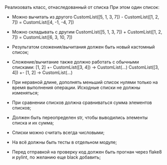 Реализовать класс, отнаследованный от списка
При этом один список:

- Можно вычитать из другого 
CustomList([5, 1, 3, 7]) - CustomList([1, 2, 7]) = CustomList([4, -1, -4, 7])

- Можно складывать с другим 
CustomList([5, 1, 3, 7]) + CustomList([1, 2, 7]) = CustomList([6, 3, 10, 7])

- Результатом сложения/вычитания должен быть новый кастомный список;

- Сложение/вычитание также должно работать с обычными списками:
[1, 2] +- CustomList([3, 4]) -> CustomList(...)
CustomList([3, 4]) +- [1, 2] -> CustomList(...)

- При неравной длине, дополнять меньший список нулями только на время выполнения операции. Исходные списки не должны изменяться;

- При сравнении списков должна сравниваться сумма элементов списков;

- Должен быть переопределен str, чтобы выводились элементы списка и их сумма;

- Списки можно считать всегда числовыми;

- На всё должны быть тесты в отдельном модуле;

- Перед отправкой на проверку код должен быть прогнан через flake8 и pylint, по желанию еще black добавить;